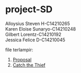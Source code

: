 # project-SD
Alloysius Steven H-C14210265 <br>
Karen Eloise Sunaryo-C14210248 <br>
Gilbert Lorentz-C14210192 <br>
Jessica Felice D-C14210045 <br>

file terlampir:
1. <a href="https://docs.google.com/document/d/1Qz9M9TmfFS84RYW8wlVW0CCGOj-725QXU3XPFsXcZNw/edit?usp=sharing">Proposal</a>
2. <a href="http://catchthethief.epizy.com/index.html">Catch the Thief</a>